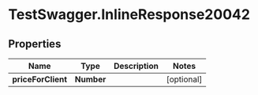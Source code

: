 # TestSwagger.InlineResponse20042

## Properties

Name | Type | Description | Notes
------------ | ------------- | ------------- | -------------
**priceForClient** | **Number** |  | [optional] 


